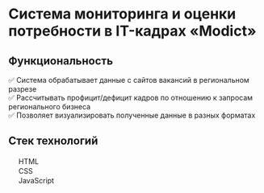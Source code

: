 
# Система мониторинга и оценки потребности в IT-кадрах **«Modict»**

## Функциональность 
:white_check_mark: Система обрабатывает данные с сайтов вакансий в региональном разрезе <br />
:white_check_mark: Рассчитывать профицит/дефицит кадров по отношению к запросам регионального бизнеса <br />
:white_check_mark: Позволяет визуализировать полученные данные в разных форматах

## Стек технологий 
<span>
  <img src = "https://avatars.mds.yandex.net/get-yapic/63032/enc-370f31043d911e9dfa9705e70f31855a2232f713ea739cb8e0b6780e241c8d3c/islands-68" width=16px/>
  HTML
<span>
<br />
<span>
  <img src = "https://cdn.iconscout.com/icon/free/png-64/css3-9-1175237.png" width=16px/> 
  CSS
<span>
<br />
<span>
  <img src = "https://ru.wargaming.net/clans/media/clans/emblems/cl_244/200244/emblem_64x64.png" width=16px/> 
  JavaScript
<span>
